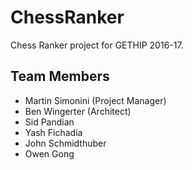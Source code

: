 # ChessRanker
Chess Ranker project for GETHIP 2016-17.

## Team Members
- Martin Simonini (Project Manager)
- Ben Wingerter (Architect)
- Sid Pandian
- Yash Fichadia
- John Schmidthuber
- Owen Gong
